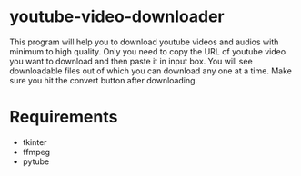 # youtube-video-downloader
This program will help you to download youtube videos and audios with minimum to high quality. Only you need to copy the URL of youtube video you want to download and then paste it in input box. You will see downloadable files out of which you can download any one at a time. Make sure you hit the convert button after downloading.

# Requirements
- tkinter
- ffmpeg
- pytube
